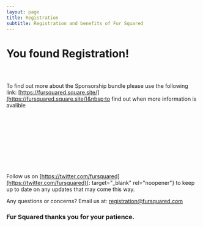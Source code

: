 ```yaml
---
layout: page
title: Registration
subtitle: Registration and benefits of Fur Squared
---
```


# You found Registration\!

### &nbsp;

To find out more about the Sponsorship bundle please use the following link:&nbsp;[https://fursquared.square.site/](https://fursquared.square.site/)&nbsp;to find out when more information is avalible&nbsp;

&nbsp;

&nbsp;

&nbsp;

&nbsp;

&nbsp;

Follow us on [https://twitter.com/fursquared](https://twitter.com/fursquared){: target="_blank" rel="noopener"} to keep up to date on any updates that may come this way.

Any questions or concerns? Email us at:&nbsp;[registration@fursquared.com](mailto:registration@fursquared.com)

### Fur Squared thanks you for your patience.&nbsp;
